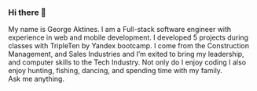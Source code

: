 ### Hi there 👋

My name is George Aktines.
I am a Full-stack software engineer with experience in web and mobile development. I developed 5 projects during classes with TripleTen by Yandex bootcamp. I come from the Construction Management, and Sales Industries and I’m exited to bring my leadership, and computer skills to the Tech Industry.
Not only do I enjoy coding I also enjoy hunting, fishing, dancing, and spending time with my family.  
Ask me anything.

